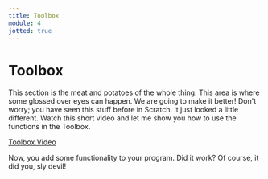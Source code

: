 ```yaml
---
title: Toolbox
module: 4
jotted: true
---
```


# Toolbox

This section is the meat and potatoes of the whole thing.  This area is where some glossed over eyes can happen.  We are going to make it better!  Don't worry; you have seen this stuff before in Scratch.  It just looked a little different.  Watch this short video and let me show you how to use the functions in the Toolbox.

<p><a href="//www.youtube.com/embed/0DgBMoFQjkI" data-lity>Toolbox Video</a></p>

Now, you add some functionality to your program.  Did it work?  Of course, it did you, sly devil!